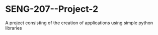 # SENG-207--Project-2
A project consisting of the creation of applications using simple python libraries
